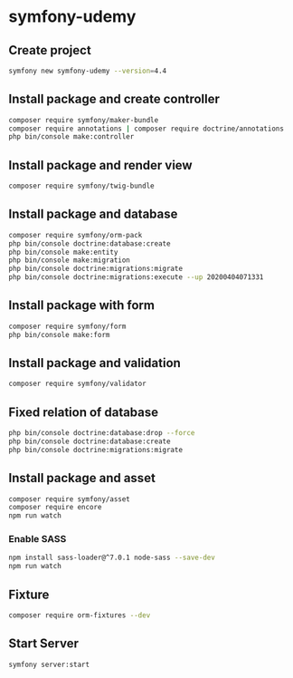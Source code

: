 # symfony-udemy

## Create project

```bash
symfony new symfony-udemy --version=4.4
```

## Install package and create controller

```bash
composer require symfony/maker-bundle
composer require annotations | composer require doctrine/annotations
php bin/console make:controller
```

## Install package and render view

```bash
composer require symfony/twig-bundle
```

## Install package and database

```bash
composer require symfony/orm-pack
php bin/console doctrine:database:create
php bin/console make:entity
php bin/console make:migration
php bin/console doctrine:migrations:migrate
php bin/console doctrine:migrations:execute --up 20200404071331
```

## Install package with form

```bash
composer require symfony/form
php bin/console make:form
```

## Install package and validation

```bash
composer require symfony/validator
```

## Fixed relation of database

```bash
php bin/console doctrine:database:drop --force
php bin/console doctrine:database:create
php bin/console doctrine:migrations:migrate
```

## Install package and asset

```bash
composer require symfony/asset
composer require encore
npm run watch
```

### Enable SASS

```bash
npm install sass-loader@^7.0.1 node-sass --save-dev
npm run watch
```

## Fixture

```bash
composer require orm-fixtures --dev
```

## Start Server

```bash
symfony server:start
```